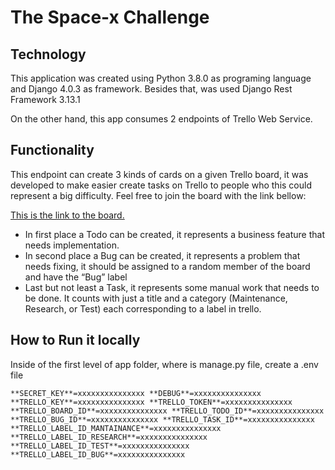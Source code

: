 # The Space-x Challenge

## Technology
This application was created using Python 3.8.0 as programing language and Django 4.0.3 as framework. Besides that, was used Django Rest Framework 3.13.1

On the other hand, this app consumes 2 endpoints of Trello Web Service.

## Functionality
This endpoint can create 3 kinds of cards on a given Trello board, it was developed to make easier create tasks on Trello to people who this could represent a big difficulty. Feel free to join the board with the link bellow:

[This is the link to the board.](https://trello.com/invite/b/xYCFoTUz/7e798045cf41ebcd7af3301c47cb2b28/nanlabsexam)

- In first place a Todo can be created, it represents a business feature that needs implementation.
- In second place a Bug can be created, it represents a problem that needs fixing, it should be assigned to a random member of the board and have the “Bug” label
- Last but not least a Task, it represents some manual work that needs to be done. It counts with just a title and a category (Maintenance, Research, or Test) each corresponding to a label in trello.

## How to Run it locally
Inside of the first level of app folder, where is manage.py file, create a .env file

`**SECRET_KEY**=xxxxxxxxxxxxxxx
**DEBUG**=xxxxxxxxxxxxxxx
**TRELLO_KEY**=xxxxxxxxxxxxxxx
**TRELLO_TOKEN**=xxxxxxxxxxxxxxx
**TRELLO_BOARD_ID**=xxxxxxxxxxxxxxx
**TRELLO_TODO_ID**=xxxxxxxxxxxxxxx
**TRELLO_BUG_ID**=xxxxxxxxxxxxxxx
**TRELLO_TASK_ID**=xxxxxxxxxxxxxxx
**TRELLO_LABEL_ID_MANTAINANCE**=xxxxxxxxxxxxxxx
**TRELLO_LABEL_ID_RESEARCH**=xxxxxxxxxxxxxxx
**TRELLO_LABEL_ID_TEST**=xxxxxxxxxxxxxxx
**TRELLO_LABEL_ID_BUG**=xxxxxxxxxxxxxxx`